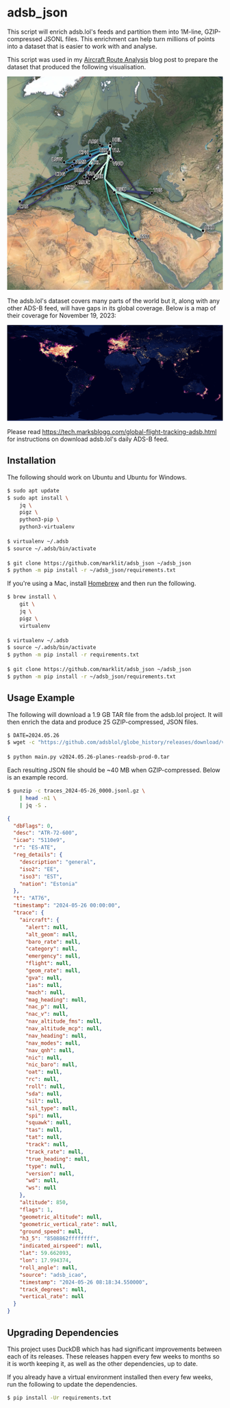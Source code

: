 # adsb_json

This script will enrich adsb.lol's feeds and partition them into 1M-line, GZIP-compressed JSONL files. This enrichment can help turn millions of points into a dataset that is easier to work with and analyse.

This script was used in my [Aircraft Route Analysis](https://tech.marksblogg.com/aircraft-route-analysis-adsb.html) blog post to prepare the dataset that produced the following visualisation.

![YL-AAX Flights for February 2024](YL-AAX.jpg)

The adsb.lol's dataset covers many parts of the world but it, along with any other ADS-B feed, will have gaps in its global coverage. Below is a map of their coverage for November 19, 2023:

![adsb.lol coverage](adsb_h3_5_global.png)

Please read https://tech.marksblogg.com/global-flight-tracking-adsb.html for instructions on download adsb.lol's daily ADS-B feed.

## Installation

The following should work on Ubuntu and Ubuntu for Windows.

```bash
$ sudo apt update
$ sudo apt install \
    jq \
    pigz \
    python3-pip \
    python3-virtualenv

$ virtualenv ~/.adsb
$ source ~/.adsb/bin/activate

$ git clone https://github.com/marklit/adsb_json ~/adsb_json
$ python -m pip install -r ~/adsb_json/requirements.txt
```

If you're using a Mac, install [Homebrew](https://brew.sh/) and then run the following.

```bash
$ brew install \
    git \
    jq \
    pigz \
    virtualenv

$ virtualenv ~/.adsb
$ source ~/.adsb/bin/activate
$ python -m pip install -r requirements.txt

$ git clone https://github.com/marklit/adsb_json ~/adsb_json
$ python -m pip install -r ~/adsb_json/requirements.txt
```

## Usage Example

The following will download a 1.9 GB TAR file from the adsb.lol project. It will then enrich the data and produce 25 GZIP-compressed, JSON files.

```bash
$ DATE=2024.05.26
$ wget -c "https://github.com/adsblol/globe_history/releases/download/v$DATE-planes-readsb-prod-0/v$DATE-planes-readsb-prod-0.tar"

$ python main.py v2024.05.26-planes-readsb-prod-0.tar
```

Each resulting JSON file should be ~40 MB when GZIP-compressed. Below is an example record.

```bash
$ gunzip -c traces_2024-05-26_0000.jsonl.gz \
    | head -n1 \
    | jq -S .
```

```json
{
  "dbFlags": 0,
  "desc": "ATR-72-600",
  "icao": "5110e9",
  "r": "ES-ATE",
  "reg_details": {
    "description": "general",
    "iso2": "EE",
    "iso3": "EST",
    "nation": "Estonia"
  },
  "t": "AT76",
  "timestamp": "2024-05-26 00:00:00",
  "trace": {
    "aircraft": {
      "alert": null,
      "alt_geom": null,
      "baro_rate": null,
      "category": null,
      "emergency": null,
      "flight": null,
      "geom_rate": null,
      "gva": null,
      "ias": null,
      "mach": null,
      "mag_heading": null,
      "nac_p": null,
      "nac_v": null,
      "nav_altitude_fms": null,
      "nav_altitude_mcp": null,
      "nav_heading": null,
      "nav_modes": null,
      "nav_qnh": null,
      "nic": null,
      "nic_baro": null,
      "oat": null,
      "rc": null,
      "roll": null,
      "sda": null,
      "sil": null,
      "sil_type": null,
      "spi": null,
      "squawk": null,
      "tas": null,
      "tat": null,
      "track": null,
      "track_rate": null,
      "true_heading": null,
      "type": null,
      "version": null,
      "wd": null,
      "ws": null
    },
    "altitude": 850,
    "flags": 1,
    "geometric_altitude": null,
    "geometric_vertical_rate": null,
    "ground_speed": null,
    "h3_5": "8508862ffffffff",
    "indicated_airspeed": null,
    "lat": 59.662093,
    "lon": 17.994374,
    "roll_angle": null,
    "source": "adsb_icao",
    "timestamp": "2024-05-26 08:18:34.550000",
    "track_degrees": null,
    "vertical_rate": null
  }
}
```

## Upgrading Dependencies

This project uses DuckDB which has had significant improvements between each of its releases. These releases happen every few weeks to months so it is worth keeping it, as well as the other dependencies, up to date.

If you already have a virtual environment installed then every few weeks, run the following to update the dependencies.

```bash
$ pip install -Ur requirements.txt
```
